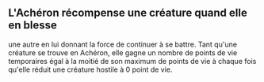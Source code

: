 ## L'Achéron récompense une créature quand elle en blesse

une autre en lui donnant la force de continuer à se battre.
Tant qu'une créature se trouve en Achéron, elle gagne un
nombre de points de vie temporaires égal à la moitié de son
maximum de points de vie à chaque fois qu'elle réduit une
créature hostile à 0 point de vie.
